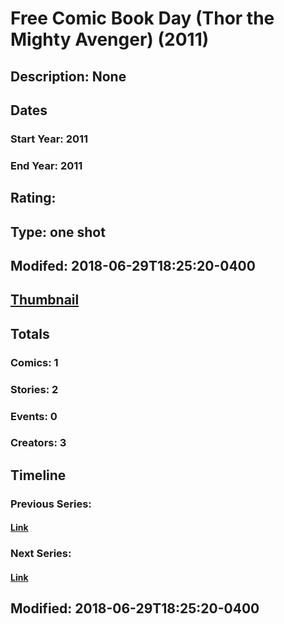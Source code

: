 # Free Comic Book Day (Thor the Mighty Avenger) (2011)
## Description: None
## Dates
### Start Year: 2011
### End Year: 2011
## Rating: 
## Type: one shot
## Modifed: 2018-06-29T18:25:20-0400
## [Thumbnail](http://i.annihil.us/u/prod/marvel/i/mg/b/40/image_not_available.jpg)
## Totals
### Comics: 1
### Stories: 2
### Events: 0
### Creators: 3
## Timeline
### Previous Series: 
#### [Link]()
### Next Series: 
#### [Link]()
## Modified: 2018-06-29T18:25:20-0400